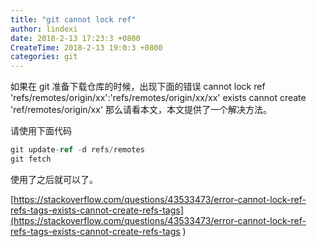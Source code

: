 ```yaml
---
title: "git cannot lock ref"
author: lindexi
date: 2018-2-13 17:23:3 +0800
CreateTime: 2018-2-13 19:0:3 +0800
categories: git
---
```


如果在 git 准备下载仓库的时候，出现下面的错误
cannot lock ref 'refs/remotes/origin/xx':'refs/remotes/origin/xx/xx' exists cannot create 'ref/remotes/origin/xx'
那么请看本文，本文提供了一个解决方法。

<!--more-->



请使用下面代码

```csharp
git update-ref -d refs/remotes 
git fetch
```

使用了之后就可以了。


[https://stackoverflow.com/questions/43533473/error-cannot-lock-ref-refs-tags-exists-cannot-create-refs-tags](https://stackoverflow.com/questions/43533473/error-cannot-lock-ref-refs-tags-exists-cannot-create-refs-tags )

